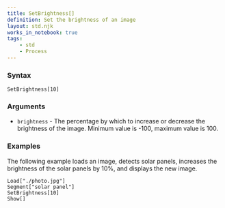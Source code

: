 ```yaml
---
title: SetBrightness[]
definition: Set the brightness of an image
layout: std.njk
works_in_notebook: true
tags:
    - std
    - Process
---
```


### Syntax

```
SetBrightness[10]
```

### Arguments

- `brightness` - The percentage by which to increase or decrease the brightness of the image. Minimum value is -100, maximum value is 100.

### Examples

The following example loads an image, detects solar panels, increases the brightness of the solar panels by 10%, and displays the new image.

```
Load["./photo.jpg"]
Segment["solar panel"]
SetBrightness[10]
Show[]
```
